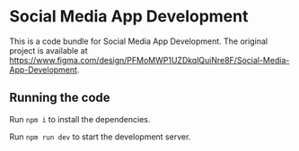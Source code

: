 
  # Social Media App Development

  This is a code bundle for Social Media App Development. The original project is available at https://www.figma.com/design/PFMoMWP1UZDkqlQuiNre8F/Social-Media-App-Development.

  ## Running the code

  Run `npm i` to install the dependencies.

  Run `npm run dev` to start the development server.
  